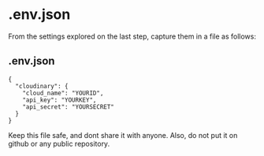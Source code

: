 # .env.json

From the settings explored on the last step, capture them in a file as follows:

## .env.json

~~~
{
  "cloudinary": {
    "cloud_name": "YOURID",
    "api_key": "YOURKEY",
    "api_secret": "YOURSECRET"
  }
}
~~~

Keep this file safe, and dont share it with anyone. Also, do not put it on github or any public repository.
